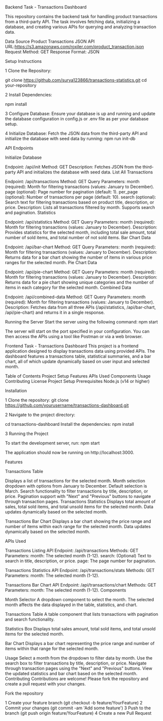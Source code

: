 Backend Task - Transactions Dashboard

This repository contains the backend task for handling product transactions from a third-party API. The task involves fetching data, initializing a database, and creating various APIs for querying and analyzing transaction data.

Data Source
Product Transactions JSON API URL:https://s3.amazonaws.com/roxiler.com/product_transaction.json
Request Method: GET
Response Format: JSON


Setup Instructions

1 Clone the Repository:

git clone https://github.com/surya123866/transactions-statistics.git
cd your-repository

2 Install Dependencies:

npm install

3 Configure Database:
Ensure your database is up and running and update the database configuration in config.js or .env file as per your database setup.

4 Initialize Database:
Fetch the JSON data from the third-party API and initialize the database with seed data by running:
npm run init-db

API Endpoints

Initialize Database

Endpoint: /api/init
Method: GET
Description: Fetches JSON from the third-party API and initializes the database with seed data.
List All Transactions


Endpoint: /api/transactions
Method: GET
Query Parameters:
month (required): Month for filtering transactions (values: January to December).
page (optional): Page number for pagination (default: 1).
per_page (optional): Number of transactions per page (default: 10).
search (optional): Search text for filtering transactions based on product title, description, or price.
Description: Lists all transactions filtered by month. Supports search and pagination.
Statistics


Endpoint: /api/statistics
Method: GET
Query Parameters:
month (required): Month for filtering transactions (values: January to December).
Description: Provides statistics for the selected month, including total sale amount, total number of sold items, and total number of not sold items.
Bar Chart Data


Endpoint: /api/bar-chart
Method: GET
Query Parameters:
month (required): Month for filtering transactions (values: January to December).
Description: Returns data for a bar chart showing the number of items in various price ranges for the selected month.
Pie Chart Data


Endpoint: /api/pie-chart
Method: GET
Query Parameters:
month (required): Month for filtering transactions (values: January to December).
Description: Returns data for a pie chart showing unique categories and the number of items in each category for the selected month.
Combined Data


Endpoint: /api/combined-data
Method: GET
Query Parameters:
month (required): Month for filtering transactions (values: January to December).
Description: Fetches data from all three APIs (/api/statistics, /api/bar-chart, /api/pie-chart) and returns it in a single response.

Running the Server
Start the server using the following command:
npm start

The server will start on the port specified in your configuration. You can then access the APIs using a tool like Postman or via a web browser.


Frontend Task - Transactions Dashboard
This project is a frontend application designed to display transactions data using provided APIs. The dashboard features a transactions table, statistical summaries, and a bar chart, all of which update dynamically based on user input and selected month.

Table of Contents
Project Setup
Features
APIs Used
Components
Usage
Contributing
License
Project Setup
Prerequisites
Node.js (v14 or higher)


Installation

1 Clone the repository:
git clone https://github.com/yourusername/transactions-dashboard.git

2 Navigate to the project directory:

cd transactions-dashboard
Install the dependencies:
npm install

3 Running the Project

To start the development server, run:
npm start

The application should now be running on http://localhost:3000.

Features

Transactions Table

Displays a list of transactions for the selected month.
Month selection dropdown with options from January to December.
Default selection is March.
Search functionality to filter transactions by title, description, or price.
Pagination support with "Next" and "Previous" buttons to navigate through transaction pages.
Transactions Statistics
Displays total amount of sales, total sold items, and total unsold items for the selected month.
Data updates dynamically based on the selected month.

Transactions Bar Chart
Displays a bar chart showing the price range and number of items within each range for the selected month.
Data updates dynamically based on the selected month.

APIs Used

Transactions Listing API
Endpoint: /api/transactions
Methods: GET
Parameters:
month: The selected month (1-12).
search: (Optional) Text to search in title, description, or price.
page: The page number for pagination.

Transactions Statistics API
Endpoint: /api/transactions/stats
Methods: GET
Parameters:
month: The selected month (1-12).

Transactions Bar Chart API
Endpoint: /api/transactions/chart
Methods: GET
Parameters:
month: The selected month (1-12).
Components

Month Selector
A dropdown component to select the month. The selected month affects the data displayed in the table, statistics, and chart.

Transactions Table
A table component that lists transactions with pagination and search functionality.

Statistics Box
Displays total sales amount, total sold items, and total unsold items for the selected month.

Bar Chart
Displays a bar chart representing the price range and number of items within that range for the selected month.

Usage
Select a month from the dropdown to filter data by month.
Use the search box to filter transactions by title, description, or price.
Navigate through transaction pages using the "Next" and "Previous" buttons.
View the updated statistics and bar chart based on the selected month.
Contributing
Contributions are welcome! Please fork the repository and create a pull request with your changes.

Fork the repository

1 Create your feature branch (git checkout -b feature/YourFeature)
2 Commit your changes (git commit -am 'Add some feature')
3 Push to the branch (git push origin feature/YourFeature)
4 Create a new Pull Request


